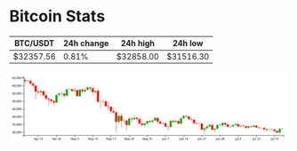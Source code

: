 # Bitcoin Stats

BTC/USDT|24h change|24h high|24h low|
|---|---|---|---|
|$32357.56|0.81%|$32858.00|$31516.30|

<img src="./chart.svg">
